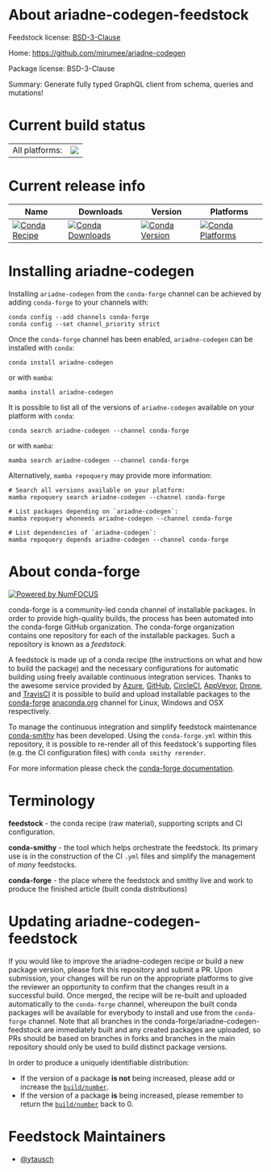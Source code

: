 About ariadne-codegen-feedstock
===============================

Feedstock license: [BSD-3-Clause](https://github.com/conda-forge/ariadne-codegen-feedstock/blob/main/LICENSE.txt)

Home: https://github.com/mirumee/ariadne-codegen

Package license: BSD-3-Clause

Summary: Generate fully typed GraphQL client from schema, queries and mutations!

Current build status
====================


<table><tr><td>All platforms:</td>
    <td>
      <a href="https://dev.azure.com/conda-forge/feedstock-builds/_build/latest?definitionId=22640&branchName=main">
        <img src="https://dev.azure.com/conda-forge/feedstock-builds/_apis/build/status/ariadne-codegen-feedstock?branchName=main">
      </a>
    </td>
  </tr>
</table>

Current release info
====================

| Name | Downloads | Version | Platforms |
| --- | --- | --- | --- |
| [![Conda Recipe](https://img.shields.io/badge/recipe-ariadne--codegen-green.svg)](https://anaconda.org/conda-forge/ariadne-codegen) | [![Conda Downloads](https://img.shields.io/conda/dn/conda-forge/ariadne-codegen.svg)](https://anaconda.org/conda-forge/ariadne-codegen) | [![Conda Version](https://img.shields.io/conda/vn/conda-forge/ariadne-codegen.svg)](https://anaconda.org/conda-forge/ariadne-codegen) | [![Conda Platforms](https://img.shields.io/conda/pn/conda-forge/ariadne-codegen.svg)](https://anaconda.org/conda-forge/ariadne-codegen) |

Installing ariadne-codegen
==========================

Installing `ariadne-codegen` from the `conda-forge` channel can be achieved by adding `conda-forge` to your channels with:

```
conda config --add channels conda-forge
conda config --set channel_priority strict
```

Once the `conda-forge` channel has been enabled, `ariadne-codegen` can be installed with `conda`:

```
conda install ariadne-codegen
```

or with `mamba`:

```
mamba install ariadne-codegen
```

It is possible to list all of the versions of `ariadne-codegen` available on your platform with `conda`:

```
conda search ariadne-codegen --channel conda-forge
```

or with `mamba`:

```
mamba search ariadne-codegen --channel conda-forge
```

Alternatively, `mamba repoquery` may provide more information:

```
# Search all versions available on your platform:
mamba repoquery search ariadne-codegen --channel conda-forge

# List packages depending on `ariadne-codegen`:
mamba repoquery whoneeds ariadne-codegen --channel conda-forge

# List dependencies of `ariadne-codegen`:
mamba repoquery depends ariadne-codegen --channel conda-forge
```


About conda-forge
=================

[![Powered by
NumFOCUS](https://img.shields.io/badge/powered%20by-NumFOCUS-orange.svg?style=flat&colorA=E1523D&colorB=007D8A)](https://numfocus.org)

conda-forge is a community-led conda channel of installable packages.
In order to provide high-quality builds, the process has been automated into the
conda-forge GitHub organization. The conda-forge organization contains one repository
for each of the installable packages. Such a repository is known as a *feedstock*.

A feedstock is made up of a conda recipe (the instructions on what and how to build
the package) and the necessary configurations for automatic building using freely
available continuous integration services. Thanks to the awesome service provided by
[Azure](https://azure.microsoft.com/en-us/services/devops/), [GitHub](https://github.com/),
[CircleCI](https://circleci.com/), [AppVeyor](https://www.appveyor.com/),
[Drone](https://cloud.drone.io/welcome), and [TravisCI](https://travis-ci.com/)
it is possible to build and upload installable packages to the
[conda-forge](https://anaconda.org/conda-forge) [anaconda.org](https://anaconda.org/)
channel for Linux, Windows and OSX respectively.

To manage the continuous integration and simplify feedstock maintenance
[conda-smithy](https://github.com/conda-forge/conda-smithy) has been developed.
Using the ``conda-forge.yml`` within this repository, it is possible to re-render all of
this feedstock's supporting files (e.g. the CI configuration files) with ``conda smithy rerender``.

For more information please check the [conda-forge documentation](https://conda-forge.org/docs/).

Terminology
===========

**feedstock** - the conda recipe (raw material), supporting scripts and CI configuration.

**conda-smithy** - the tool which helps orchestrate the feedstock.
                   Its primary use is in the construction of the CI ``.yml`` files
                   and simplify the management of *many* feedstocks.

**conda-forge** - the place where the feedstock and smithy live and work to
                  produce the finished article (built conda distributions)


Updating ariadne-codegen-feedstock
==================================

If you would like to improve the ariadne-codegen recipe or build a new
package version, please fork this repository and submit a PR. Upon submission,
your changes will be run on the appropriate platforms to give the reviewer an
opportunity to confirm that the changes result in a successful build. Once
merged, the recipe will be re-built and uploaded automatically to the
`conda-forge` channel, whereupon the built conda packages will be available for
everybody to install and use from the `conda-forge` channel.
Note that all branches in the conda-forge/ariadne-codegen-feedstock are
immediately built and any created packages are uploaded, so PRs should be based
on branches in forks and branches in the main repository should only be used to
build distinct package versions.

In order to produce a uniquely identifiable distribution:
 * If the version of a package **is not** being increased, please add or increase
   the [``build/number``](https://docs.conda.io/projects/conda-build/en/latest/resources/define-metadata.html#build-number-and-string).
 * If the version of a package **is** being increased, please remember to return
   the [``build/number``](https://docs.conda.io/projects/conda-build/en/latest/resources/define-metadata.html#build-number-and-string)
   back to 0.

Feedstock Maintainers
=====================

* [@ytausch](https://github.com/ytausch/)

